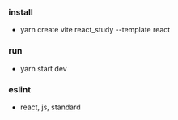 ### install
 - yarn create vite react_study --template react


### run
 - yarn start dev


 ### eslint
- react, js, standard
